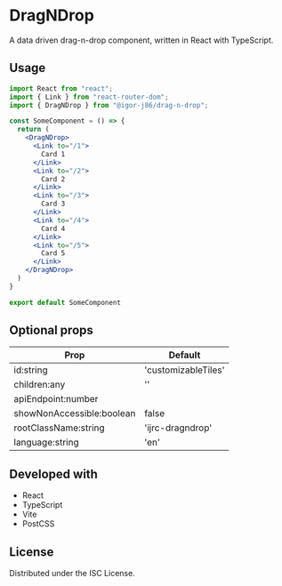 # DragNDrop
A data driven drag-n-drop component, written in React with TypeScript.

## Usage
```jsx
import React from "react";
import { Link } from "react-router-dom";
import { DragNDrop } from "@igor-j86/drag-n-drop";

const SomeComponent = () => {
  return (
    <DragNDrop>
      <Link to="/1">
        Card 1
      </Link>
      <Link to="/2">
        Card 2
      </Link>
      <Link to="/3">
        Card 3
      </Link>
      <Link to="/4">
        Card 4
      </Link>
      <Link to="/5">
        Card 5
      </Link>
    </DragNDrop>
  )
}

export default SomeComponent
```

## Optional props
| Prop                          | Default             |
| ----------------------------- | ------------------- |
| id:string                     | 'customizableTiles' |
| children:any                  | ''                  |
| apiEndpoint:number            |                     |
| showNonAccessible:boolean     | false               |
| rootClassName:string          | 'ijrc-dragndrop'    |
| language:string               | 'en'                |

## Developed with
- React
- TypeScript
- Vite
- PostCSS

## License
Distributed under the ISC License.